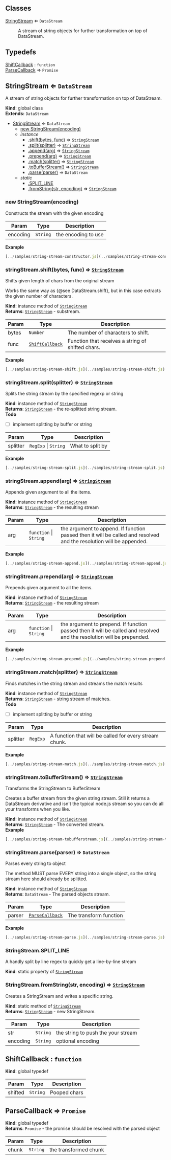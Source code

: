 ## Classes

<dl>
<dt><a href="#StringStream">StringStream</a> ⇐ <code>DataStream</code></dt>
<dd><p>A stream of string objects for further transformation on top of DataStream.</p>
</dd>
</dl>

## Typedefs

<dl>
<dt><a href="#ShiftCallback">ShiftCallback</a> : <code>function</code></dt>
<dd></dd>
<dt><a href="#ParseCallback">ParseCallback</a> ⇒ <code>Promise</code></dt>
<dd></dd>
</dl>

<a name="StringStream"></a>

## StringStream ⇐ <code>DataStream</code>
A stream of string objects for further transformation on top of DataStream.

**Kind**: global class  
**Extends:** <code>DataStream</code>  

* [StringStream](#StringStream) ⇐ <code>DataStream</code>
    * [new StringStream(encoding)](#new_StringStream_new)
    * _instance_
        * [.shift(bytes, func)](#StringStream+shift) ⇒ <code>[StringStream](#StringStream)</code>
        * [.split(splitter)](#StringStream+split) ⇒ <code>[StringStream](#StringStream)</code>
        * [.append(arg)](#StringStream+append) ⇒ <code>[StringStream](#StringStream)</code>
        * [.prepend(arg)](#StringStream+prepend) ⇒ <code>[StringStream](#StringStream)</code>
        * [.match(splitter)](#StringStream+match) ⇒ <code>[StringStream](#StringStream)</code>
        * [.toBufferStream()](#StringStream+toBufferStream) ⇒ <code>[StringStream](#StringStream)</code>
        * [.parse(parser)](#StringStream+parse) ⇒ <code>DataStream</code>
    * _static_
        * [.SPLIT_LINE](#StringStream.SPLIT_LINE)
        * [.fromString(str, encoding)](#StringStream.fromString) ⇒ <code>[StringStream](#StringStream)</code>

<a name="new_StringStream_new"></a>

### new StringStream(encoding)
Constructs the stream with the given encoding


| Param | Type | Description |
| --- | --- | --- |
| encoding | <code>String</code> | the encoding to use |

**Example**  
```js
[../samples/string-stream-constructor.js](../samples/string-stream-constructor.js)
```
<a name="StringStream+shift"></a>

### stringStream.shift(bytes, func) ⇒ <code>[StringStream](#StringStream)</code>
Shifts given length of chars from the original streamWorks the same way as {@see DataStream.shift}, but in this case extractsthe given number of characters.

**Kind**: instance method of <code>[StringStream](#StringStream)</code>  
**Returns**: <code>[StringStream](#StringStream)</code> - substream.  

| Param | Type | Description |
| --- | --- | --- |
| bytes | <code>Number</code> | The number of characters to shift. |
| func | <code>[ShiftCallback](#ShiftCallback)</code> | Function that receives a string of shifted                                 chars. |

**Example**  
```js
[../samples/string-stream-shift.js](../samples/string-stream-shift.js)
```
<a name="StringStream+split"></a>

### stringStream.split(splitter) ⇒ <code>[StringStream](#StringStream)</code>
Splits the string stream by the specified regexp or string

**Kind**: instance method of <code>[StringStream](#StringStream)</code>  
**Returns**: <code>[StringStream](#StringStream)</code> - the re-splitted string stream.  
**Todo**

- [ ] implement splitting by buffer or string


| Param | Type | Description |
| --- | --- | --- |
| splitter | <code>RegExp</code> &#124; <code>String</code> | What to split by |

**Example**  
```js
[../samples/string-stream-split.js](../samples/string-stream-split.js)
```
<a name="StringStream+append"></a>

### stringStream.append(arg) ⇒ <code>[StringStream](#StringStream)</code>
Appends given argument to all the items.

**Kind**: instance method of <code>[StringStream](#StringStream)</code>  
**Returns**: <code>[StringStream](#StringStream)</code> - the resulting stream  

| Param | Type | Description |
| --- | --- | --- |
| arg | <code>function</code> &#124; <code>String</code> | the argument to append. If function passed then it will be called and resolved                              and the resolution will be appended. |

**Example**  
```js
[../samples/string-stream-append.js](../samples/string-stream-append.js)
```
<a name="StringStream+prepend"></a>

### stringStream.prepend(arg) ⇒ <code>[StringStream](#StringStream)</code>
Prepends given argument to all the items.

**Kind**: instance method of <code>[StringStream](#StringStream)</code>  
**Returns**: <code>[StringStream](#StringStream)</code> - the resulting stream  

| Param | Type | Description |
| --- | --- | --- |
| arg | <code>function</code> &#124; <code>String</code> | the argument to prepend. If function passed then it will be called and resolved                              and the resolution will be prepended. |

**Example**  
```js
[../samples/string-stream-prepend.js](../samples/string-stream-prepend.js)
```
<a name="StringStream+match"></a>

### stringStream.match(splitter) ⇒ <code>[StringStream](#StringStream)</code>
Finds matches in the string stream and streams the match results

**Kind**: instance method of <code>[StringStream](#StringStream)</code>  
**Returns**: <code>[StringStream](#StringStream)</code> - string stream of matches.  
**Todo**

- [ ] implement splitting by buffer or string


| Param | Type | Description |
| --- | --- | --- |
| splitter | <code>RegExp</code> | A function that will be called for every                             stream chunk. |

**Example**  
```js
[../samples/string-stream-match.js](../samples/string-stream-match.js)
```
<a name="StringStream+toBufferStream"></a>

### stringStream.toBufferStream() ⇒ <code>[StringStream](#StringStream)</code>
Transforms the StringStream to BufferStreamCreates a buffer stream from the given string stream. Still it returns aDataStream derivative and isn't the typical node.js stream so you can doall your transforms when you like.

**Kind**: instance method of <code>[StringStream](#StringStream)</code>  
**Returns**: <code>[StringStream](#StringStream)</code> - The converted stream.  
**Example**  
```js
[../samples/string-stream-tobufferstream.js](../samples/string-stream-tobufferstream.js)
```
<a name="StringStream+parse"></a>

### stringStream.parse(parser) ⇒ <code>DataStream</code>
Parses every string to objectThe method MUST parse EVERY string into a single object, so the stringstream here should already be splitted.

**Kind**: instance method of <code>[StringStream](#StringStream)</code>  
**Returns**: <code>DataStream</code> - The parsed objects stream.  

| Param | Type | Description |
| --- | --- | --- |
| parser | <code>[ParseCallback](#ParseCallback)</code> | The transform function |

**Example**  
```js
[../samples/string-stream-parse.js](../samples/string-stream-parse.js)
```
<a name="StringStream.SPLIT_LINE"></a>

### StringStream.SPLIT_LINE
A handly split by line regex to quickly get a line-by-line stream

**Kind**: static property of <code>[StringStream](#StringStream)</code>  
<a name="StringStream.fromString"></a>

### StringStream.fromString(str, encoding) ⇒ <code>[StringStream](#StringStream)</code>
Creates a StringStream and writes a specific string.

**Kind**: static method of <code>[StringStream](#StringStream)</code>  
**Returns**: <code>[StringStream](#StringStream)</code> - new StringStream.  

| Param | Type | Description |
| --- | --- | --- |
| str | <code>String</code> | the string to push the your stream |
| encoding | <code>String</code> | optional encoding |

<a name="ShiftCallback"></a>

## ShiftCallback : <code>function</code>
**Kind**: global typedef  

| Param | Type | Description |
| --- | --- | --- |
| shifted | <code>String</code> | Pooped chars |

<a name="ParseCallback"></a>

## ParseCallback ⇒ <code>Promise</code>
**Kind**: global typedef  
**Returns**: <code>Promise</code> - the promise should be resolved with the parsed object  

| Param | Type | Description |
| --- | --- | --- |
| chunk | <code>String</code> | the transformed chunk |

